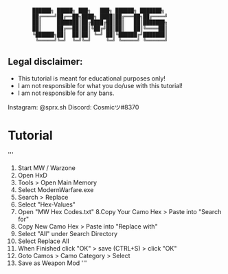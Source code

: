 
 	 	 	██████╗ █████╗ ███╗   ███╗ ██████╗ ███████╗
	 	 	██╔════╝██╔══██╗████╗ ████║██╔═══██╗██╔════╝
	 	 	██║     ███████║██╔████╔██║██║   ██║███████╗
	 	 	██║     ██╔══██║██║╚██╔╝██║██║   ██║╚════██║
	 	 	╚██████╗██║  ██║██║ ╚═╝ ██║╚██████╔╝███████║
	 	 	 ╚═════╝╚═╝  ╚═╝╚═╝     ╚═╝ ╚═════╝ ╚══════╝
                                            



## Legal disclaimer:
 - This tutorial is meant for educational purposes only!
 - I am not responsible for what you do/use with this tutorial!
 - I am not responsible for any bans.

Instagram: @sprx.sh
Discord: Cosmicツ#8370

# Tutorial
'''
1. Start MW / Warzone
2. Open HxD
3. Tools > Open Main Memory
4. Select ModernWarfare.exe
5. Search > Replace
6. Select "Hex-Values"
7. Open "MW Hex Codes.txt"
8.Copy Your Camo Hex > Paste into "Search for"
9. Copy New Camo Hex > Paste into "Replace with"
10. Select "All" under Search Directory
11. Select Replace All
12. When Finished click "OK" > save (CTRL+S) > click "OK"
13. Goto Camos > Camo Category > Select
14. Save as Weapon Mod
'''
